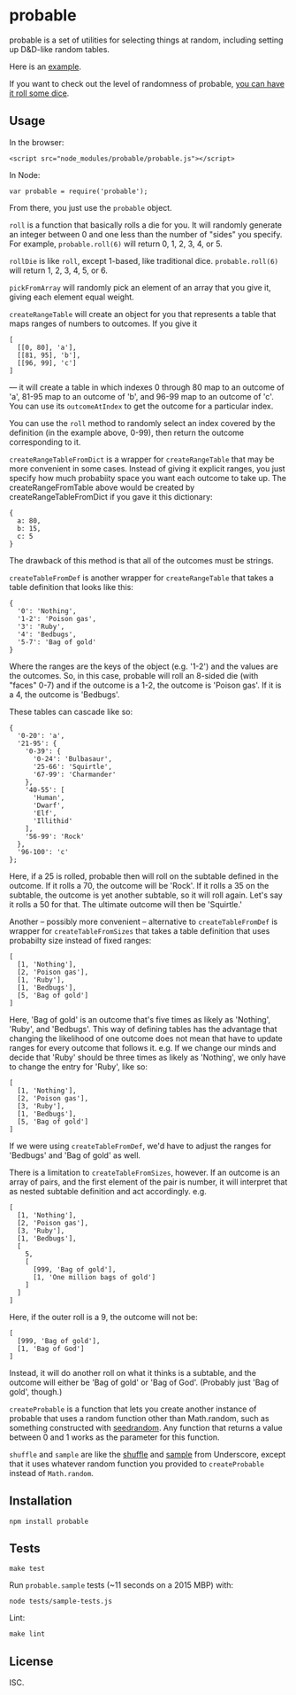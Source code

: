 probable
========

probable is a set of utilities for selecting things at random, including setting up D&D-like random tables.

Here is an [example](http://jimkang.com/probable/examples/browser.html).

If you want to check out the level of randomness of probable, [you can have it roll some dice](http://jimkang.com/probable/examples/probabilitydist.html).

Usage
-----

In the browser:

    <script src="node_modules/probable/probable.js"></script>

In Node:

    var probable = require('probable');

From there, you just use the `probable` object.

`roll` is a function that basically rolls a die for you. It will randomly generate an integer between 0 and one less than the number of "sides" you specify. For example, `probable.roll(6)` will return 0, 1, 2, 3, 4, or 5.

`rollDie` is like `roll`, except 1-based, like traditional dice. `probable.roll(6)` will return 1, 2, 3, 4, 5, or 6.

`pickFromArray` will randomly pick an element of an array that you give it, giving each element equal weight.

`createRangeTable` will create an object for you that represents a table that maps ranges of numbers to outcomes. If you give it

    [
      [[0, 80], 'a'],
      [[81, 95], 'b'],
      [[96, 99], 'c']
    ]

&mdash; it will create a table in which indexes 0 through 80 map to an outcome of 'a', 81-95 map to an outcome of 'b', and 96-99 map to an outcome of 'c'. You can use its `outcomeAtIndex` to get the outcome for a particular index.

You can use the `roll` method to randomly select an index covered by the definition (in the example above, 0-99), then return the outcome corresponding to it.

`createRangeTableFromDict` is a wrapper for `createRangeTable` that may be more convenient in some cases. Instead of giving it explicit ranges, you just specify how much probabiity space you want each outcome to take up. The createRangeFromTable above would be created by createRangeTableFromDict if you gave it this dictionary:

    {
      a: 80,
      b: 15,
      c: 5
    }

The drawback of this method is that all of the outcomes must be strings.

`createTableFromDef` is another wrapper for `createRangeTable` that takes a table definition that looks like this:

    {
      '0': 'Nothing',
      '1-2': 'Poison gas',
      '3': 'Ruby',
      '4': 'Bedbugs',
      '5-7': 'Bag of gold'
    }

Where the ranges are the keys of the object (e.g. '1-2') and the values are the outcomes. So, in this case, probable will roll an 8-sided die (with "faces" 0-7) and if the outcome is a 1-2, the outcome is 'Poison gas'. If it is a 4, the outcome is 'Bedbugs'.

These tables can cascade like so:

    {
      '0-20': 'a',
      '21-95': {
        '0-39': {
          '0-24': 'Bulbasaur',
          '25-66': 'Squirtle',
          '67-99': 'Charmander'
        },
        '40-55': [
          'Human',
          'Dwarf',
          'Elf',
          'Illithid'
        ],
        '56-99': 'Rock'
      },
      '96-100': 'c'
    };

Here, if a 25 is rolled, probable then will roll on the subtable defined in the outcome. If it rolls a 70, the outcome will be 'Rock'. If it rolls a 35 on the subtable, the outcome is yet another subtable, so it will roll again. Let's say it rolls a 50 for that. The ultimate outcome will then be 'Squirtle.'

Another – possibly more convenient – alternative to `createTableFromDef` is wrapper for `createTableFromSizes` that takes a table definition that uses probabilty size instead of fixed ranges:

    [
      [1, 'Nothing'],
      [2, 'Poison gas'],
      [1, 'Ruby'],
      [1, 'Bedbugs'],
      [5, 'Bag of gold']
    ]

Here, 'Bag of gold' is an outcome that's five times as likely as 'Nothing', 'Ruby', and 'Bedbugs'. This way of defining tables has the advantage that changing the likelihood of one outcome does not mean that have to update ranges for every outcome that follows it. e.g. If we change our minds and decide that 'Ruby' should be three times as likely as 'Nothing', we only have to change the entry for 'Ruby', like so:

    [
      [1, 'Nothing'],
      [2, 'Poison gas'],
      [3, 'Ruby'],
      [1, 'Bedbugs'],
      [5, 'Bag of gold']
    ]

If we were using `createTableFromDef`, we'd have to adjust the ranges for 'Bedbugs' and 'Bag of gold' as well.

There is a limitation to `createTableFromSizes`, however. If an outcome is an array of pairs, and the first element of the pair is number, it will interpret that as nested subtable definition and act accordingly. e.g.

    [
      [1, 'Nothing'],
      [2, 'Poison gas'],
      [3, 'Ruby'],
      [1, 'Bedbugs'],
      [
        5,
        [
          [999, 'Bag of gold'],
          [1, 'One million bags of gold']
        ]
      ]
    ]

Here, if the outer roll is a 9, the outcome will not be:

    [
      [999, 'Bag of gold'],
      [1, 'Bag of God']
    ]

Instead, it will do another roll on what it thinks is a subtable, and the outcome will either be 'Bag of gold' or 'Bag of God'. (Probably just 'Bag of gold', though.)

`createProbable` is a function that lets you create another instance of probable that uses a random function other than Math.random, such as something constructed with [seedrandom](https://github.com/davidbau/seedrandom). Any function that returns a value between 0 and 1 works as the parameter for this function.

`shuffle` and `sample` are like the [shuffle](http://underscorejs.org/#shuffle) and [sample](http://underscorejs.org/#sample) from Underscore, except that it uses whatever random function you provided to `createProbable` instead of `Math.random`.

Installation
------------

    npm install probable

Tests
-----

    make test

Run `probable.sample` tests (~11 seconds on a 2015 MBP) with:

    node tests/sample-tests.js

Lint:

    make lint

License
-------

ISC.
